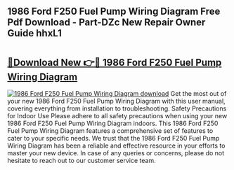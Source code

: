 ## 1986 Ford F250 Fuel Pump Wiring Diagram Free Pdf Download - Part-DZc New Repair Owner Guide hhxL1

# <h2><a href="http://dfho8ce.blite.top/?on=1986+Ford+F250+Fuel+Pump+Wiring+Diagram">🔗Download New 👉🔴 1986 Ford F250 Fuel Pump Wiring Diagram</a></h2>

[![1986 Ford F250 Fuel Pump Wiring Diagram download](https://i.imgur.com/lujVjoI.png)](http://dfho8ce.blite.top/?on=1986+Ford+F250+Fuel+Pump+Wiring+Diagram)
Get the most out of your new 1986 Ford F250 Fuel Pump Wiring Diagram with this user manual, covering everything from installation to troubleshooting. Safety Precautions for Indoor Use Please adhere to all safety precautions when using your new 1986 Ford F250 Fuel Pump Wiring Diagram indoors. This 1986 Ford F250 Fuel Pump Wiring Diagram features a comprehensive set of features to cater to your specific needs. We trust that the 1986 Ford F250 Fuel Pump Wiring Diagram has been a reliable and effective resource in your efforts to master your new device. In case of any queries or concerns, please do not hesitate to reach out to our customer service team.
